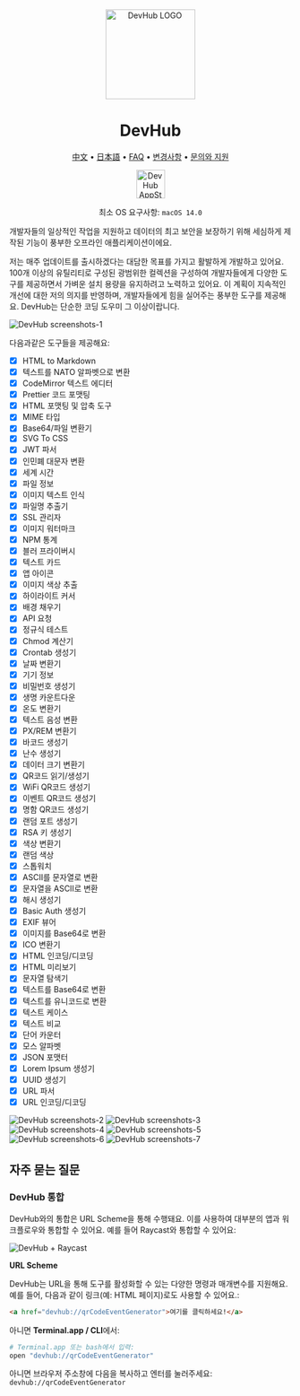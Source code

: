 <div align="center">
	<br />
	<br />
	<img src="./assets/logo.png" alt="DevHub LOGO" width="160" height="160">
	<h1>DevHub</h1>
  <!--rehype:style=border: 0;-->
  <p>
		<a href="./README.zh.md">中文</a> • 
		<a href="./README.ja.md">日本語</a> • 
		<a href="#frequently-asked-questions">FAQ</a> • 
		<a href="./CHANGELOG.md">변경사항</a> • 
		<a target="_blank" href="https://wangchujiang.com/#/contact">문의와 지원</a>
  </p>
  <p>
    <a target="_blank" href="https://apps.apple.com/app/devhub/id6476452351" title="DevHub AppStore"><img alt="DevHub AppStore" src="https://jaywcjlove.github.io/sb/download/macos.svg" height="51">
    </a>
  </p>
</div>

<div align="center">

최소 OS 요구사항: `macOS 14.0`

</div>

개발자들의 일상적인 작업을 지원하고 데이터의 최고 보안을 보장하기 위해 세심하게 제작된 기능이 풍부한 오프라인 애플리케이션이에요.

저는 매주 업데이트를 출시하겠다는 대담한 목표를 가지고 활발하게 개발하고 있어요. 100개 이상의 유틸리티로 구성된 광범위한 컬렉션을 구성하여 개발자들에게 다양한 도구를 제공하면서 가벼운 설치 용량을 유지하려고 노력하고 있어요. 이 계획이 지속적인 개선에 대한 저의 의지를 반영하며, 개발자들에게 힘을 실어주는 풍부한 도구를 제공해요. DevHub는 단순한 코딩 도우미 그 이상이랍니다.


![DevHub screenshots-1](./assets/screenshots-1.png)

다음과같은 도구들을 제공해요:

- [x] HTML to Markdown
- [x] 텍스트를 NATO 알파벳으로 변환
- [x] CodeMirror 텍스트 에디터
- [x] Prettier 코드 포맷팅
- [x] HTML 포맷팅 및 압축 도구
- [x] MIME 타입
- [x] Base64/파일 변환기
- [x] SVG To CSS
- [x] JWT 파서
- [x] 인민폐 대문자 변환
- [x] 세계 시간
- [x] 파일 정보
- [x] 이미지 텍스트 인식
- [x] 파일명 추출기
- [x] SSL 관리자
- [x] 이미지 워터마크
- [x] NPM 통계
- [x] 블러 프라이버시
- [x] 텍스트 카드
- [x] 앱 아이콘
- [x] 이미지 색상 추출
- [x] 하이라이트 커서
- [x] 배경 채우기
- [x] API 요청
- [x] 정규식 테스트
- [x] Chmod 계산기
- [x] Crontab 생성기
- [x] 날짜 변환기
- [x] 기기 정보
- [x] 비밀번호 생성기
- [x] 생명 카운트다운
- [x] 온도 변환기
- [x] 텍스트 음성 변환
- [x] PX/REM 변환기
- [x] 바코드 생성기
- [x] 난수 생성기
- [x] 데이터 크기 변환기
- [x] QR코드 읽기/생성기
- [x] WiFi QR코드 생성기
- [x] 이벤트 QR코드 생성기
- [x] 명함 QR코드 생성기
- [x] 랜덤 포트 생성기
- [x] RSA 키 생성기
- [x] 색상 변환기
- [x] 랜덤 색상
- [x] 스톱워치
- [x] ASCII를 문자열로 변환
- [x] 문자열을 ASCII로 변환
- [x] 해시 생성기
- [x] Basic Auth 생성기
- [x] EXIF 뷰어
- [x] 이미지를 Base64로 변환
- [x] ICO 변환기
- [x] HTML 인코딩/디코딩
- [x] HTML 미리보기
- [x] 문자열 탐색기
- [x] 텍스트를 Base64로 변환
- [x] 텍스트를 유니코드로 변환
- [x] 텍스트 케이스
- [x] 텍스트 비교
- [x] 단어 카운터
- [x] 모스 알파벳
- [x] JSON 포맷터
- [x] Lorem Ipsum 생성기
- [x] UUID 생성기
- [x] URL 파서
- [x] URL 인코딩/디코딩

![DevHub screenshots-2](./assets/screenshots-2.png)
![DevHub screenshots-3](./assets/screenshots-3.png)
![DevHub screenshots-4](./assets/screenshots-4.png)
![DevHub screenshots-5](./assets/screenshots-5.png)
![DevHub screenshots-6](./assets/screenshots-6.png)
![DevHub screenshots-7](./assets/screenshots-7.png)

## 자주 묻는 질문

### DevHub 통합

DevHub와의 통합은 URL Scheme을 통해 수행돼요. 이를 사용하여 대부분의 앱과 워크플로우와 통합할 수 있어요. 예를 들어 Raycast와 통합할 수 있어요:

![DevHub + Raycast](./assets/raycast.png)

**URL Scheme**

DevHub는 URL을 통해 도구를 활성화할 수 있는 다양한 명령과 매개변수를 지원해요. 예를 들어, 다음과 같이 링크(예: HTML 페이지)로도 사용할 수 있어요.:

```html
<a href="devhub://qrCodeEventGenerator">여기를 클릭하세요!</a>
```

아니면 **Terminal.app / CLI**에서:

```bash
# Terminal.app 또는 bash에서 입력:
open "devhub://qrCodeEventGenerator"
```

아니면 브라우저 주소창에 다음을 복사하고 엔터를 눌러주세요: `devhub://qrCodeEventGenerator`

<!--idoc:config:
title: Developer Integration Tools - 
-->
